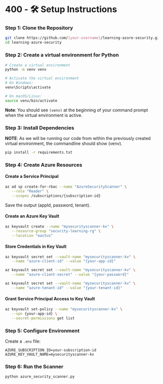 # 400 - 🛠️ Setup Instructions

### Step 1: Clone the Repository

```bash
git clone https://github.com/[your-username]/learning-azure-security.git
cd learning-azure-security
```

### Step 2: Create a virtual environment for Python

```bash
# Create a virtual environment
python -m venv venv

# Activate the virtual environment
# On Windows:
venv\Scripts\activate

# On macOS/Linux:
source venv/bin/activate
```

**Note**: You should see `(venv)` at the beginning of your command prompt when the virtual environment is active.

### Step 3: Install Dependencies

**NOTE**: As we will be running our code from within the previously created virtual environment, the commandline should show (venv).

```bash
pip install -r requirements.txt
```

### Step 4: Create Azure Resources

#### Create a Service Principal

```bash
az ad sp create-for-rbac --name "AzureSecurityScanner" \
   --role "Reader" \
   --scopes /subscriptions/{subscription-id}
```

Save the output (appId, password, tenant).

#### Create an Azure Key Vault

```bash
az keyvault create --name "mysecurityscanner-kv" \
   --resource-group "security-learning-rg" \
   --location "eastus"
```

#### Store Credentials in Key Vault

```bash
az keyvault secret set --vault-name "mysecurityscanner-kv" \
   --name "azure-client-id" --value "{your-app-id}"

az keyvault secret set --vault-name "mysecurityscanner-kv" \
   --name "azure-client-secret" --value "{your-password}"

az keyvault secret set --vault-name "mysecurityscanner-kv" \
   --name "azure-tenant-id" --value "{your-tenant-id}"
```

#### Grant Service Principal Access to Key Vault

```bash
az keyvault set-policy --name "mysecurityscanner-kv" \
   --spn {your-app-id} \
   --secret-permissions get list
```

### Step 5: Configure Environment

Create a `.env` file:

```env
AZURE_SUBSCRIPTION_ID=your-subscription-id
AZURE_KEY_VAULT_NAME=mysecurityscanner-kv
```

### Step 6: Run the Scanner

```bash
python azure_security_scanner.py
```
